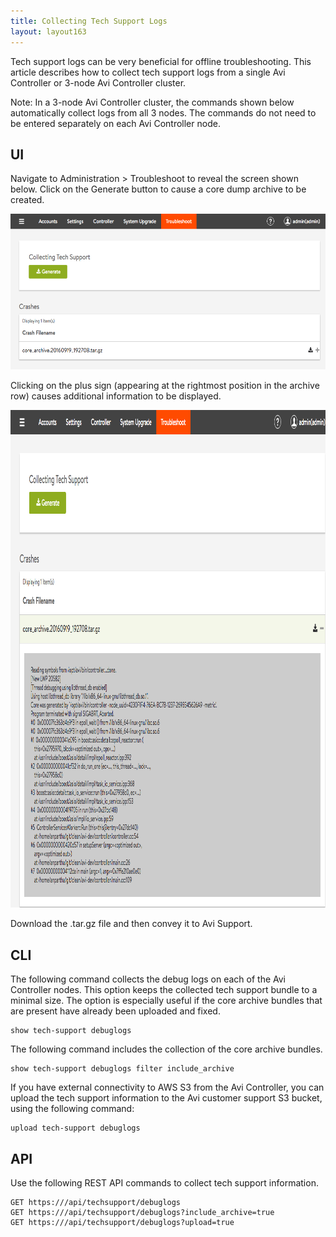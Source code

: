 ```yaml
---
title: Collecting Tech Support Logs
layout: layout163
---
```

Tech support logs can be very beneficial for offline troubleshooting. This article describes how to collect tech support logs from a single Avi Controller or 3-node Avi Controller cluster.

Note: In a 3-node Avi Controller cluster, the commands shown below automatically collect logs from all 3 nodes. The commands do not need to be entered separately on each Avi Controller node.

## UI

Navigate to Administration > Troubleshoot to reveal the screen shown below. Click on the Generate button to cause a core dump archive to be created.

<a href="img/Screen-Shot-2016-09-19-at-12.29.15-PM.png"><img class="aligncenter wp-image-18197" src="img/Screen-Shot-2016-09-19-at-12.29.15-PM.png" alt="Screen Shot 2016-09-19 at 12.29.15 PM" width="600" height="249"></a>

Clicking on the plus sign (appearing at the rightmost position in the archive row) causes additional information to be displayed.

<a href="img/Screen-Shot-2016-09-19-at-12.29.43-PM.png"><img class="alignnone size-full wp-image-18195" src="img/Screen-Shot-2016-09-19-at-12.29.43-PM.png" alt="Screen Shot 2016-09-19 at 12.29.43 PM" width="1000" height="796"></a>

Download the .tar.gz file and then convey it to Avi Support.

## CLI

The following command collects the debug logs on each of the Avi Controller nodes. This option keeps the collected tech support bundle to a minimal size. The option is especially useful if the core archive bundles that are present have already been uploaded and fixed.


<pre><code class="language-lua">show tech-support debuglogs</code></pre>  The following command includes the collection of the core archive bundles. 

<pre><code class="language-lua">show tech-support debuglogs filter include_archive</code></pre>  If you have external connectivity to AWS S3 from the Avi Controller, you can upload the tech support information to the Avi customer support S3 bucket, using the following command: 

<pre><code class="language-lua">upload tech-support debuglogs</code></pre>  

## API

Use the following REST API commands to collect tech support information.


<pre><code class="language-lua">GET https:///api/techsupport/debuglogs
GET https:///api/techsupport/debuglogs?include_archive=true
GET https:///api/techsupport/debuglogs?upload=true</code></pre>  